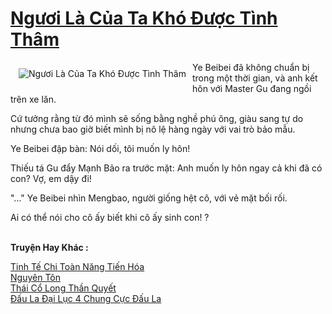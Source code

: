 <a href="https://truyenwiki.net/nguoi-la-cua-ta-kho-duoc-tinh-tham.35722/" title="Ngươi Là Của Ta Khó Được Tình Thâm"><h1>Ngươi Là Của Ta Khó Được Tình Thâm</h1></a><div style="display:table"><img align="right" style="float: left; padding: 10px;" src="https://truyenwiki.net/a/img/str/src/35722.jpg" alt="Ngươi Là Của Ta Khó Được Tình Thâm">Ye Beibei đã không chuẩn bị trong một thời gian, và anh kết hôn với Master Gu đang ngồi trên xe lăn.<p></p> Cứ tưởng rằng từ đó mình sẽ sống bằng nghề phú ông, giàu sang tự do nhưng chưa bao giờ biết mình bị nô lệ hàng ngày với vai trò bảo mẫu.<p></p> Ye Beibei đập bàn: Nói dối, tôi muốn ly hôn!<p></p> Thiếu tá Gu đẩy Mạnh Bảo ra trước mặt: Anh muốn ly hôn ngay cả khi đã có con? Vợ, em dậy đi!<p></p> "..." Ye Beibei nhìn Mengbao, người giống hệt cô, với vẻ mặt bối rối.<p></p> Ai có thể nói cho cô ấy biết khi cô ấy sinh con! ?</div><p><br><b>Truyện Hay Khác :</b></p><a href="https://truyenwiki.net/tinh-te-chi-toan-nang-tien-hoa.35149/" alt="Tinh Tế Chi Toàn Năng Tiến Hóa">Tinh Tế Chi Toàn Năng Tiến Hóa</a><br/><a href="https://sangtacviet.wordpress.com/2020/10/22/nguyen-ton/" alt="Nguyên Tôn">Nguyên Tôn</a><br/><a href="https://sangtacviet.wordpress.com/2020/10/22/thai-co-long-than-quyet/" alt="Thái Cổ Long Thần Quyết">Thái Cổ Long Thần Quyết</a><br/><a href="https://github.com/nownovels/topcv/tree/master/truyenhay/35096" alt="Đấu La Đại Lục 4 Chung Cực Đấu La">Đấu La Đại Lục 4 Chung Cực Đấu La</a><br/>